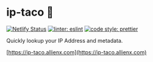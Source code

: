 # ip-taco 🌮

[![Netlify Status](https://api.netlify.com/api/v1/badges/5ac85a1d-08ea-4f4a-a107-bfd87c78025f/deploy-status)](https://app.netlify.com/sites/cool-crepe-bc3de7/deploys)
[![linter: eslint](https://img.shields.io/badge/linter-eslint-blue.svg?style=flat-square)](https://github.com/eslint/eslint)
[![code style: prettier](https://img.shields.io/badge/code_style-prettier-ff69b4.svg?style=flat-square)](https://github.com/prettier/prettier)

Quickly lookup your IP Address and metadata.

[https://ip-taco.allienx.com](https://ip-taco.allienx.com)
